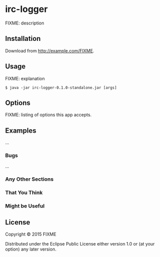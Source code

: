 # irc-logger

FIXME: description

## Installation

Download from http://example.com/FIXME.

## Usage

FIXME: explanation

    $ java -jar irc-logger-0.1.0-standalone.jar [args]

## Options

FIXME: listing of options this app accepts.

## Examples

...

### Bugs

...

### Any Other Sections
### That You Think
### Might be Useful

## License

Copyright © 2015 FIXME

Distributed under the Eclipse Public License either version 1.0 or (at
your option) any later version.
